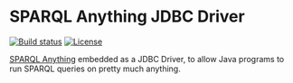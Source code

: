 
# SPARQL Anything JDBC Driver

[![Build status](https://img.shields.io/github/actions/workflow/status/joffreybvn/sparqlanything-jdbc/ci.yml?branch=master)](https://github.com/Joffreybvn/sparqlanything-jdbc/actions/workflows/ci.yml?query=branch%3Amaster)
[![License](https://img.shields.io/badge/License-Apache%202.0-blue.svg)](https://opensource.org/licenses/Apache-2.0)

[SPARQL Anything](https://sparql-anything.cc/) embedded as a JDBC Driver, to allow Java programs to run SPARQL queries on pretty much anything.

